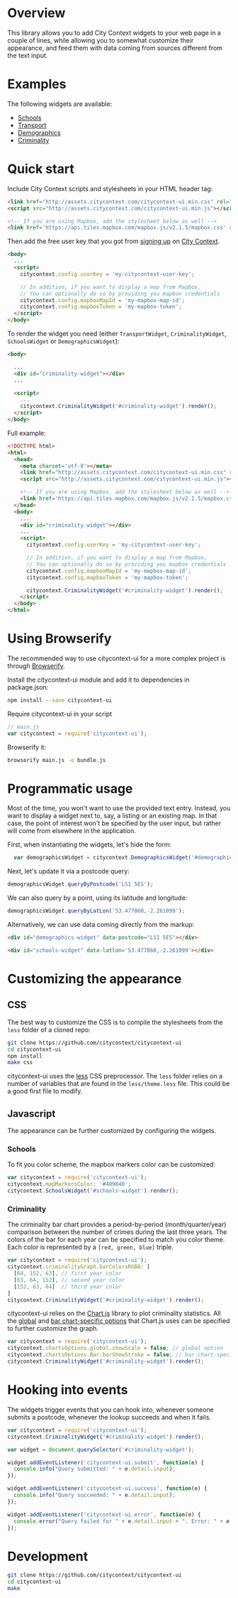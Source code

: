 # Overview

This library allows you to add City Context widgets to your web page in a couple of lines, while allowing you to somewhat customize their appearance, and feed them with data coming from sources different from the text input.

# Examples

The following widgets are available:

  - [Schools](https://www.citycontext.com/features/schools)
  - [Transport](https://www.citycontext.com/features/transport)
  - [Demographics](https://www.citycontext.com/features/demographics)
  - [Criminality](https://www.citycontext.com/features/criminality)

# Quick start

Include City Context scripts and stylesheets in your HTML header tag:

```html
<link href="http://assets.citycontext.com/citycontext-ui.min.css" rel="stylesheet" type="text/css">
<script src="http://assets.citycontext.com/citycontext-ui.min.js"></script>

<!-- If you are using Mapbox, add the stylesheet below as well -->
<link href='https://api.tiles.mapbox.com/mapbox.js/v2.1.5/mapbox.css' rel='stylesheet' />
```

Then add the free user key that you got from [signing up](https://www.citycontext.com/signup) on [City Context](https://www.citycontext.com).

```html
<body>
  ...
  <script>
    citycontext.config.userKey = 'my-citycontext-user-key';

    // In addition, if you want to display a map from Mapbox,
    // You can optionally do so by providing you mapbox credentials
    citycontext.config.mapboxMapId = 'my-mapbox-map-id';
    citycontext.config.mapboxToken = 'my-mapbox-token';
  </script>
</body>
```

To render the widget you need (either `TransportWidget`, `CriminalityWidget`, `SchoolsWidget` or `DemographicsWidget`):

```html
<body>

  ...
  <div id="criminality-widget"></div>
  ...

  <script>
    ...
    citycontext.CriminalityWidget('#criminality-widget').render();
  </script>
</body>
```

Full example:

```html
<!DOCTYPE html>
<html>
  <head>
    <meta charset='utf-8'></meta>
    <link href="http://assets.citycontext.com/citycontext-ui.min.css" rel="stylesheet" type="text/css">
    <script src="http://assets.citycontext.com/citycontext-ui.min.js"></script>

    <!-- If you are using Mapbox, add the stylesheet below as well -->
    <link href='https://api.tiles.mapbox.com/mapbox.js/v2.1.5/mapbox.css' rel='stylesheet' />
  </head>
  <body>
    ...
    <div id="criminality-widget"></div>
    ...
    <script>
      citycontext.config.userKey = 'my-citycontext-user-key';

      // In addition, if you want to display a map from Mapbox,
      // You can optionally do so by providing you mapbox credentials
      citycontext.config.mapboxMapId = 'my-mapbox-map-id';
      citycontext.config.mapboxToken = 'my-mapbox-token';

      citycontext.CriminalityWidget('#criminality-widget').render();
    </script>
  </body>
</html>
```

# Using Browserify

The recommended way to use citycontext-ui for a more complex project is through [Browserify](http://browserify.org).

Install the citycontext-ui module and add it to dependencies in package.json:

```bash
npm install --save citycontext-ui
```

Require citycontext-ui in your script

```javascript
// main.js
var citycontext = require('citycontext-ui');
```

Browserify it:

```bash
browserify main.js -o bundle.js
```

# Programmatic usage

Most of the time, you won't want to use the provided text entry. Instead, you want to display a widget next to, say, a listing or an existing map. In that case, the point of interest won't be specified by the user input, but rather will come from elsewhere in the application.

First, when instantiating the widgets, let's hide the form:

```javascript
  var demographicsWidget = citycontext.DemographicsWidget('#demographics-widget', { displayForm: false }).render();
```

Next, let's update it via a postcode query:

```javascript
demographicsWidget.queryByPostcode('LS1 5ES');
```

We can also query by a point, using its latitude and longitude:

```javascript
demographicsWidget.queryByLatLon('53.477860,-2.261099');
```

Alternatively, we can use data coming directly from the markup:

```html
<div id="demographics-widget" data-postcode="LS1 5ES"></div>
```

```html
<div id="schools-widget" data-latlon='53.477860,-2.261099'></div>
```

# Customizing the appearance

## CSS

The best way to customize the CSS is to compile the stylesheets from the `less` folder of a cloned repo:

```bash
git clone https://github.com/citycontext/citycontext-ui
cd citycontext-ui
npm install
make css
```

citycontext-ui uses the [less](http://lesscss.org/) CSS preprocessor. The `less` folder relies on a number of variables that are found in the `less/theme.less` file. This could be a good first file to modify.

## Javascript

The appearance can be further customized by configuring the widgets.

### Schools

To fit you color scheme, the mapbox markers color can be customized:

```javascript
var citycontext = require('citycontext-ui');
citycontext.mapMarkersColor: '#409840';
citycontext.SchoolsWidget('#schools-widget').render();
```

### Criminality

The criminality bar chart provides a period-by-period (month/quarter/year) comparison between the number of crimes during the last three years.
The colors of the bar for each year can be specified to match you color theme. Each color is represented by a `[red, green, blue]` triple.

```javascript
var citycontext = require('citycontext-ui');
citycontext.criminalityGraph.barColorsRGBA: [
  [64, 152, 63], // first year color
  [63, 64, 152], // second year color
  [152, 63, 64]  // third year color
]
citycontext.CriminalityWidget('#criminality-widget').render();
```

citycontext-ui relies on the [Chart.js](http://www.chartjs.org) library to plot criminality statistics. All the [global](http://www.chartjs.org/docs/#getting-started-global-chart-configuration) and [bar chart-specific options](http://www.chartjs.org/docs/#bar-chart-chart-options) that Chart.js uses can be specified to further customize the graph.

```javascript
var citycontext = require('citycontext-ui');
citycontext.chartsOptions.global.showScale = false; // global option
citycontext.chartsOptions.Bar.barShowStroke = false; // bar chart-specific option
citycontext.CriminalityWidget('#criminality-widget').render();
```

# Hooking into events

The widgets trigger events that you can hook into, whenever someone submits a postcode, whenever the lookup succeeds and when it fails.

```javascript
var citycontext = require('citycontext-ui');
citycontext.CriminalityWidget('#criminality-widget').render();

var widget = document.querySelector('#criminality-widget');

widget.addEventListener('citycontext-ui.submit', function(e) {
  console.info("Query submitted: " + e.detail.input);
});

widget.addEventListener('citycontext-ui.success', function(e) {
  console.info("Query succeeded: " + e.detail.input);
});

widget.addEventListener('citycontext-ui.error', function(e) {
  console.error("Query failed for " + e.detail.input + ". Error: " + e.detail.error);
});
```

# Development

```bash
git clone https://github.com/citycontext/citycontext-ui
cd citycontext-ui
make
```
